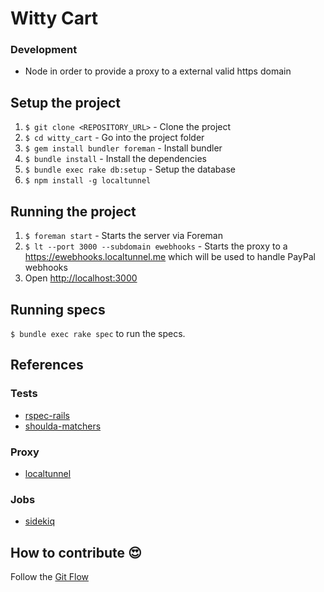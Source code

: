 # Witty Cart

### Development
* Node in order to provide a proxy to a external valid https domain

## Setup the project

1. `$ git clone <REPOSITORY_URL>` - Clone the project
2. `$ cd witty_cart` - Go into the project folder
3. `$ gem install bundler foreman` - Install bundler
4. `$ bundle install` - Install the dependencies
5. `$ bundle exec rake db:setup` - Setup the database
6. `$ npm install -g localtunnel`

## Running the project

1. `$ foreman start` - Starts the server via Foreman
2. `$ lt --port 3000 --subdomain ewebhooks` - Starts the proxy to a https://ewebhooks.localtunnel.me which will be used to handle PayPal webhooks
3. Open [http://localhost:3000](http://localhost:3000)

## Running specs

`$ bundle exec rake spec` to run the specs.

## References

### Tests

* [rspec-rails](https://relishapp.com/rspec/rspec-rails/docs)
* [shoulda-matchers](http://matchers.shoulda.io/)

### Proxy
* [localtunnel](https://localtunnel.github.io/www/)

### Jobs
* [sidekiq](https://github.com/mperham/sidekiq)

## How to contribute :heart_eyes:

Follow the [Git Flow](http://nvie.com/posts/a-successful-git-branching-model/)
